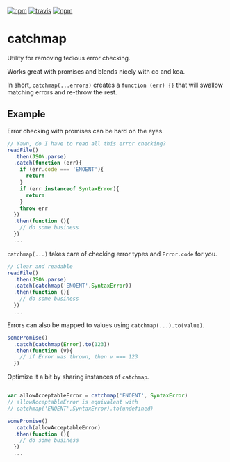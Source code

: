 [![npm][npm-image]][npm-url]
[![travis][travis-image]][travis-url]
[![npm][license-image]][license-url]

[travis-image]: https://img.shields.io/travis/jlarsson/catchmap.svg?style=flat
[travis-url]: https://travis-ci.org/jlarsson/catchmap
[npm-image]: https://img.shields.io/npm/v/catchmap.svg?style=flat
[npm-url]: https://npmjs.org/package/catchmap
[license-image]: https://img.shields.io/npm/l/catchmap.svg?style=flat
[license-url]: LICENSE
# catchmap

Utility for removing tedious error checking.

Works great with promises and blends nicely with co and koa.

In short, ```catchmap(...errors)``` creates a ```function (err) {}``` that will swallow matching errors and re-throw the rest.

## Example
Error checking with promises can be hard on the eyes.

```js
// Yawn, do I have to read all this error checking?
readFile()
  .then(JSON.parse)
  .catch(function (err){
    if (err.code === 'ENOENT'){
      return
    }
    if (err instanceof SyntaxError){
      return
    }
    throw err
  })
  .then(function (){
    // do some business
  })
  ...

```

```catchmap(...)``` takes care of checking error types and ```Error.code``` for you.

```js
// Clear and readable
readFile()
  .then(JSON.parse)
  .catch(catchmap('ENOENT',SyntaxError))
  .then(function (){
    // do some business
  })
  ...
```

Errors can also be mapped to values using ```catchmap(...).to(value)```.
```js
somePromise()
  .catch(catchmap(Error).to(123))
  .then(function (v){
    // if Error was thrown, then v === 123
  })

```


Optimize it a bit by sharing instances of ```catchmap```.

```js

var allowAcceptableError = catchmap('ENOENT', SyntaxError)
// allowAcceptableError is equivalent with
// catchmap('ENOENT',SyntaxError).to(undefined)

somePromise()
  .catch(allowAcceptableError)
  .then(function (){
    // do some business
  })
  ...
```
